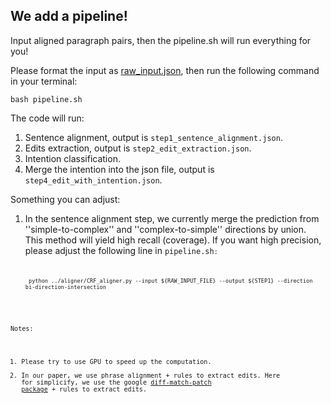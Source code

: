 ## We add a pipeline!

Input aligned paragraph pairs, then the  pipeline.sh will run everything for you!

Please format the input as [raw_input.json](https://github.com/chaojiang06/arXivEdits/blob/main/code/pipeline/raw_input.json), then run the following command in your terminal:

    bash pipeline.sh

The code will run:
1. Sentence alignment, output is <code>step1_sentence_alignment.json</code>.
2. Edits extraction, output is <code>step2_edit_extraction.json</code>.
3. Intention classification.
4. Merge the intention into the json file, output is <code>step4_edit_with_intention.json</code>.

Something you can adjust:
1. In the sentence alignment step, we currently merge the prediction from ''simple-to-complex'' and ''complex-to-simple'' directions by union. This method will yield high recall (coverage). If you want high precision, please adjust the following line in <code>pipeline.sh<code>:

        python ../aligner/CRF_aligner.py --input ${RAW_INPUT_FILE} --output ${STEP1} --direction bi-direction-intersection 

Notes:
1. Please try to use GPU to speed up the computation.
2. In our paper, we use phrase alignment + rules to extract edits. Here for simplicify, we use the google [diff-match-patch package](https://github.com/google/diff-match-patch) + rules to extract edits.
